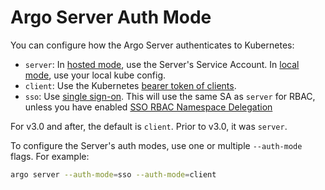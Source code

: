 # Argo Server Auth Mode

You can configure how the Argo Server authenticates to Kubernetes:

* `server`: In [hosted mode](argo-server.md#hosted-mode), use the Server's Service Account. In [local mode](argo-server.md#local-mode), use your local kube config.
* `client`: Use the Kubernetes [bearer token of clients](access-token.md).
* `sso`: Use [single sign-on](argo-server-sso.md). This will use the same SA as `server` for RBAC, unless you have enabled [SSO RBAC Namespace Delegation](argo-server-sso.md#sso-rbac-namespace-delegation)

For v3.0 and after, the default is `client`. Prior to v3.0, it was `server`.

To configure the Server's auth modes, use one or multiple `--auth-mode` flags. For example:

```bash
argo server --auth-mode=sso --auth-mode=client
```
